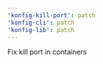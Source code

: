 ```yaml
---
'konfig-kill-port': patch
'konfig-cli': patch
'konfig-lib': patch
---
```


Fix kill port in containers
